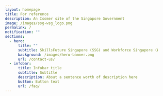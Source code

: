 ```yaml
---
layout: homepage
title: For reference
description: An Isomer site of the Singapore Government
image: /images/ssg-wsg_logo.png
permalink: /
notification: ""
sections:
  - hero:
      title: ""
      subtitle: SkillsFuture Singapore (SSG) and Workforce Singapore (WSG) have refreshed and launched our respective websites to provide better user experience, and to allow you to find relevant information more readily!
      background: /images/hero-banner.png
      url: /contact-us/
  - infobar:
      title: Infobar title
      subtitle: Subtitle
      description: About a sentence worth of description here
      button: Button text
      url: /faq/
---
```

